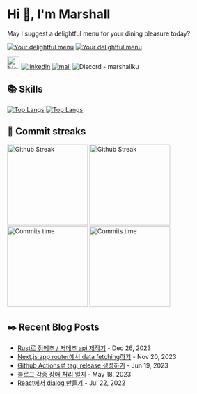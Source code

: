 # Hi 👋, I'm Marshall

May I suggest a delightful menu for your dining pleasure today?

[![Your delightful menu](https://marshallku.dev:48018/?theme=dark)](https://github.com/marshallku/menu-today#gh-dark-mode-only) [![Your delightful menu](https://marshallku.dev:48018/?theme=light)](https://github.com/marshallku/menu-today#gh-light-mode-only)

[<img height="28" src="https://marshallku.github.io/marshallku/assets/icons/blog-badge.svg" alt="blog logo" />][blog] [![linkedin](https://img.shields.io/badge/LinkedIn-0077B5?style=for-the-badge&logo=linkedin&logoColor=white)](https://www.linkedin.com/in/marshallku/) [![mail](https://img.shields.io/badge/MAIL-F9E000?style=for-the-badge&logo=GMAIL&logoColor=%23000000)](mailto:marshall@kakao.com) ![Discord - marshallku](https://img.shields.io/badge/marshallku-7289da?style=for-the-badge&logo=DISCORD&logoColor=fff)

## 📚 Skills

[<img src="https://github-readme-stats.vercel.app/api/top-langs/?username=marshallku&langs_count=12&layout=compact&theme=onedark&hide_border=true" alt="Top Langs" />](https://github.com/anuraghazra/github-readme-stats#gh-dark-mode-only) [<img src="https://github-readme-stats.vercel.app/api/top-langs/?username=marshallku&langs_count=12&layout=compact&theme=solarized-light&hide_border=true" alt="Top Langs" />](https://github.com/anuraghazra/github-readme-stats#gh-light-mode-only)

## 💜 Commit streaks

[<img src="https://github-readme-streak-stats.herokuapp.com/?user=marshallku&theme=onedark&border=00000000" alt="Github Streak" height="185" />](https://git.io/streak-stats#gh-dark-mode-only) [<img src="https://github-readme-streak-stats.herokuapp.com/?user=marshallku&theme=solarized-light&border=00000000" alt="Github Streak" height="185" />](https://git.io/streak-stats#gh-light-mode-only) [<img src="https://github-profile-summary-cards.vercel.app/api/cards/productive-time?username=marshallku&theme=onedark&utcOffset=9" alt="Commits time" height="185" />](https://github.com/vn7n24fzkq/github-profile-summary-cards#gh-dark-mode-only) [<img src="https://github-profile-summary-cards.vercel.app/api/cards/productive-time?username=marshallku&theme=solarized&utcOffset=9" alt="Commits time" height="185" />](https://github.com/vn7n24fzkq/github-profile-summary-cards#gh-light-mode-only)

## ✒️ Recent Blog Posts

<!-- Blog-Post -->

- [Rust로 점메추 / 저메추 api 제작기](https://marshallku.com/dev/rust%EB%A1%9C-%EC%A0%90%EB%A9%94%EC%B6%94-%EC%A0%80%EB%A9%94%EC%B6%94-api-%EC%A0%9C%EC%9E%91%EA%B8%B0) - Dec 26, 2023
- [Next.js app router에서 data fetching하기](https://marshallku.com/dev/next-js-app-router%EC%97%90%EC%84%9C-data-fetching%ED%95%98%EA%B8%B0) - Nov 20, 2023
- [Github Actions로 tag, release 생성하기](https://marshallku.com/dev/github-actions%EB%A1%9C-tag-release-%EC%83%9D%EC%84%B1%ED%95%98%EA%B8%B0) - Jun 19, 2023
- [블로그 각종 장애 처리 일지](https://marshallku.com/dev/%EB%B8%94%EB%A1%9C%EA%B7%B8-%EA%B0%81%EC%A2%85-%EC%9E%A5%EC%95%A0-%EC%B2%98%EB%A6%AC-%EC%9D%BC%EC%A7%80) - May 18, 2023
- [React에서 dialog 만들기](https://marshallku.com/dev/react%EC%97%90%EC%84%9C-dialog-%EB%A7%8C%EB%93%A4%EA%B8%B0) - Jul 22, 2022

<!-- Blog-Post -->

[blog]: https://marshallku.com

